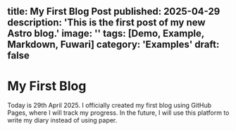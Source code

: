 title: My First Blog Post
published: 2025-04-29
description: 'This is the first post of my new Astro blog.'
image: ''
tags: [Demo, Example, Markdown, Fuwari]
category: 'Examples'
draft: false 
---


# My First Blog

Today is 29th April 2025. I officially created my first blog using GitHub Pages, where I will track my progress. In the future, I will use this platform to write my diary instead of using paper.
